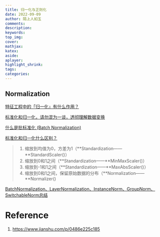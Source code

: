 ```yaml
---
title: 归一化与正则化
date: 2022-09-09
author: 陌上人如玉
comments:
description:
keywords:
top_img:
cover:
mathjax:
katex:
aside:
aplayer:
highlight_shrink:
tags: 
categories:
---
```

##  Normalization

[特征工程中的「归一化」有什么作用？](https://www.zhihu.com/question/20455227/answer/370658612)

[标准化和归一化，请勿混为一谈，透彻理解数据变换](https://blog.csdn.net/weixin_36604953/article/details/102652160)

[什么是批标准化 (Batch Normalization)](https://zhuanlan.zhihu.com/p/24810318)

[标准化和归一化什么区别？](https://www.zhihu.com/question/20467170)

> 1. 缩放到均值为0，方差为1（**Standardization——**StandardScaler()）
> 2. 缩放到0和1之间（**Standardization——**MinMaxScaler()）
> 3. 缩放到-1和1之间（**Standardization——**MaxAbsScaler()）
> 4. 缩放到0和1之间，保留原始数据的分布（**Normalization——**Normalizer()

[BatchNormalization、LayerNormalization、InstanceNorm、GroupNorm、SwitchableNorm总结](https://blog.csdn.net/liuxiao214/article/details/81037416)
# Reference
1. https://www.jianshu.com/p/0486e225c185